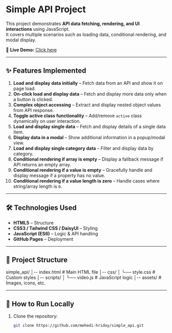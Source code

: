 # Simple API Project

This project demonstrates **API data fetching, rendering, and UI interactions** using JavaScript.  
It covers multiple scenarios such as loading data, conditional rendering, and modal display.

🔗 **Live Demo:** [Click here](https://mehedi-hridoy.github.io/simple_api/)

---

## ✨ Features Implemented

1. **Load and display data initially** – Fetch data from an API and show it on page load.  
2. **On-click load and display data** – Fetch and display more data only when a button is clicked.  
3. **Complex object accessing** – Extract and display nested object values from API response.  
4. **Toggle active class functionality** – Add/remove `active` class dynamically on user interaction.  
5. **Load and display single data** – Fetch and display details of a single data item.  
6. **Display data in a modal** – Show additional information in a popup/modal view.  
7. **Load and display single category data** – Filter and display data by category.  
8. **Conditional rendering if array is empty** – Display a fallback message if API returns an empty array.  
9. **Conditional rendering if a value is empty** – Gracefully handle and display message if a property has no value.  
10. **Conditional rendering if a value length is zero** – Handle cases where string/array length is `0`.

---

## 🛠️ Technologies Used
- **HTML5** – Structure  
- **CSS3 / Tailwind CSS / DaisyUI** – Styling  
- **JavaScript (ES6)** – Logic & API handling  
- **GitHub Pages** – Deployment  

---

## 📂 Project Structure
simple_api/
│-- index.html # Main HTML file
│-- css/
│ └── style.css # Custom styles
│-- scripts/
│ └── video.js # JavaScript logic
│-- assets/ # Images, icons, etc.


---

## 🚀 How to Run Locally
1. Clone the repository:
   ```bash
   git clone https://github.com/mehedi-hridoy/simple_api.git
